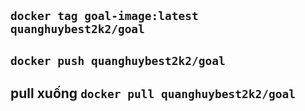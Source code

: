 ## `docker tag goal-image:latest quanghuybest2k2/goal`

## `docker push quanghuybest2k2/goal`

## pull xuống `docker pull quanghuybest2k2/goal`
